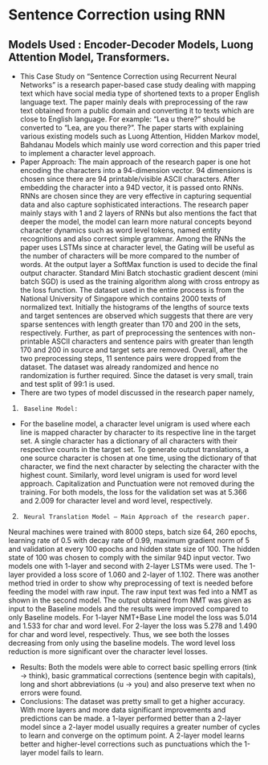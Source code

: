 # Sentence Correction using RNN

## Models Used : Encoder-Decoder Models, Luong Attention Model, Transformers.
- This Case Study on “Sentence Correction using Recurrent Neural Networks” is a research paper-based case study dealing with mapping text which have social media type of shortened texts to a proper English language text. The paper mainly deals with preprocessing of the raw text obtained from a public domain and converting it to texts which are close to English language. For example: “Lea u there?” should be converted to “Lea, are you there?”.
The paper starts with explaining various existing models such as Luong Attention, Hidden Markov model, Bahdanau Models which mainly use word correction and this paper tried to implement a character level approach.
- Paper Approach: The main approach of the research paper is one hot encoding the characters into a 94-dimension vector. 94 dimensions is chosen since there are 94 printable/visible ASCII characters. After embedding the character into a 94D vector, it is passed onto RNNs. RNNs are chosen since they are  very effective in capturing sequential data and also capture sophisticated interactions.
The research paper mainly stays with 1 and 2 layers of RNNs but also mentions the fact that deeper the model, the model can learn more natural concepts beyond character dynamics such as word level tokens, named entity recognitions and also correct simple grammar. Among the RNNs the paper uses LSTMs since at character level, the Gating will be useful as the number of characters will be more compared to the number of words. At the output layer a SoftMax function is used to decide the final output character.
Standard Mini Batch stochastic gradient descent (mini batch SGD) is used as the training algorithm along with cross entropy as the loss function.
The dataset used in the entire process is from the National University of Singapore which contains 2000 texts of normalized text. Initially the histograms of the lengths of source texts and target sentences are observed which suggests that there are very sparse sentences with length greater than 170 and 200 in the sets, respectively. Further, as part of preprocessing the sentences with non-printable ASCII characters and sentence pairs with greater than length 170 and 200 in source and target sets are removed. Overall, after the two preprocessing steps, 11 sentence pairs were dropped from the dataset. The dataset was already randomized and hence no randomization is further required. Since the dataset is very small, train and test split of 99:1 is used.
- There are two types of model discussed in the research paper namely,
1.   	Baseline Model:
- For the baseline model, a character level unigram is used where each line is mapped character by character to its respective line in the target set. A single character has a dictionary of all characters with their respective counts in the target set. To generate output translations, a one source character is chosen at one time, using the dictionary of that character, we find the next character by selecting the character with the highest count.
Similarly, word level unigram is used for word level approach. Capitalization and Punctuation were not removed during the training. For both models, the loss for the validation set was at 5.366 and 2.009 for character level and word level, respectively.
2.   	Neural Translation Model – Main Approach of the research paper.
Neural machines were trained with 8000 steps, batch size 64, 260 epochs, learning rate of 0.5 with decay rate of 0.99, maximum gradient norm of 5 and validation at every 100 epochs and hidden state size of 100. The hidden state of 100 was chosen to comply with the similar 94D input vector.
Two models one with 1-layer and second with 2-layer LSTMs were used.  The 1-layer provided a loss score of 1.060 and 2-layer of 1.102.
There was another method tried in order to show why preprocessing of text is needed before feeding the model with raw input. The raw input text was fed into a NMT as shown in the second model. The output obtained from NMT was given as input to the Baseline models and the results were improved compared to only Baseline models. For 1-layer NMT+Base Line model the loss was 5.014 and 1.533 for char and word level. For 2-layer the loss was 5.278 and 1.490 for char and word level, respectively. Thus, we see both the losses decreasing from only using the baseline models. The word level loss reduction is more significant over the character level losses.
- Results: Both the models were able to correct basic spelling errors (tink -> think), basic grammatical corrections (sentence begin with capitals), long and short abbreviations (u -> you) and also preserve text when no errors were found.
- Conclusions: The dataset was pretty small to get a higher accuracy. With more layers and more data significant improvements and predictions can be made. a 1-layer performed better than a 2-layer model since a 2-layer model usually requires a greater number of cycles to learn and converge on the optimum point. A 2-layer model learns better and higher-level corrections such as punctuations which the 1-layer model fails to learn.

